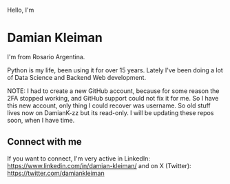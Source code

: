 Hello, I'm 
# Damian Kleiman

I'm from Rosario Argentina. 

Python is my life, been using it for over 15 years. Lately I've been doing a lot of Data Science and Backend Web development. 

NOTE: I had to create a new GitHub account, because for some reason the 2FA stopped working, and GitHub support could not fix it for me. So I have this new account, only thing I could recover was username. So old stuff lives now on DamianK-zz but its read-only. I will be updating these repos soon, when I have time.

## Connect with me
If you want to connect, I'm very active in LinkedIn: https://www.linkedin.com/in/damian-kleiman/ and on X (Twitter): https://twitter.com/damiankleiman

